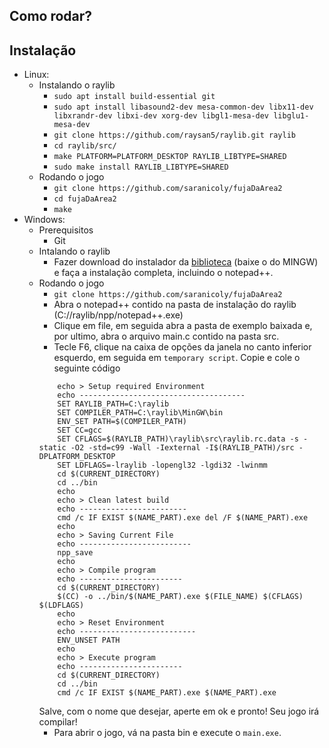 ## Como rodar?

## Instalação
- Linux:
    - Instalando o raylib
        - `sudo apt install build-essential git`
        - `sudo apt install libasound2-dev mesa-common-dev libx11-dev libxrandr-dev libxi-dev xorg-dev libgl1-mesa-dev libglu1-mesa-dev`
        - `git clone https://github.com/raysan5/raylib.git raylib`
        - `cd raylib/src/`
        - `make PLATFORM=PLATFORM_DESKTOP RAYLIB_LIBTYPE=SHARED`
        - `sudo make install RAYLIB_LIBTYPE=SHARED`
    - Rodando o jogo
        - `git clone https://github.com/saranicoly/fujaDaArea2`
        - `cd fujaDaArea2`
        - `make`
- Windows:
   - Prerequisitos
        - Git
    - Intalando o raylib
        - Fazer download do instalador da [biblioteca](https://raysan5.itch.io/raylib/purchase?popup=1) (baixe o do MINGW) e faça a instalação completa, incluindo o notepad++.
    - Rodando o jogo
        - `git clone https://github.com/saranicoly/fujaDaArea2`
        - Abra o notepad++ contido na pasta de instalação do raylib (C://raylib/npp/notepad++.exe)
        - Clique em file, em seguida abra a pasta de exemplo baixada e, por ultimo, abra o arquivo main.c contido na pasta src.
        - Tecle F6, clique na caixa de opções da janela no canto inferior esquerdo, em seguida em `temporary script`. Copie e cole o seguinte código  
        ```
            echo > Setup required Environment
            echo -------------------------------------
            SET RAYLIB_PATH=C:\raylib
            SET COMPILER_PATH=C:\raylib\MinGW\bin
            ENV_SET PATH=$(COMPILER_PATH)
            SET CC=gcc
            SET CFLAGS=$(RAYLIB_PATH)\raylib\src\raylib.rc.data -s -static -O2 -std=c99 -Wall -Iexternal -I$(RAYLIB_PATH)/src -DPLATFORM_DESKTOP
            SET LDFLAGS=-lraylib -lopengl32 -lgdi32 -lwinmm
            cd $(CURRENT_DIRECTORY)
            cd ../bin
            echo
            echo > Clean latest build
            echo ------------------------
            cmd /c IF EXIST $(NAME_PART).exe del /F $(NAME_PART).exe
            echo
            echo > Saving Current File
            echo -------------------------
            npp_save
            echo
            echo > Compile program
            echo -----------------------
            cd $(CURRENT_DIRECTORY)
            $(CC) -o ../bin/$(NAME_PART).exe $(FILE_NAME) $(CFLAGS) $(LDFLAGS)
            echo
            echo > Reset Environment
            echo --------------------------
            ENV_UNSET PATH
            echo
            echo > Execute program
            echo -----------------------
            cd $(CURRENT_DIRECTORY)
            cd ../bin
            cmd /c IF EXIST $(NAME_PART).exe $(NAME_PART).exe
        ```  
        Salve, com o nome que desejar, aperte em ok e pronto! Seu jogo irá compilar!
        - Para abrir o jogo, vá na pasta bin e execute o `main.exe`.
